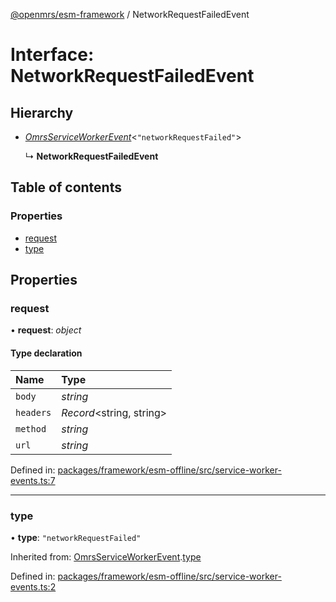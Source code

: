 [@openmrs/esm-framework](../API.md) / NetworkRequestFailedEvent

# Interface: NetworkRequestFailedEvent

## Hierarchy

- [*OmrsServiceWorkerEvent*](omrsserviceworkerevent.md)<``"networkRequestFailed"``\>

  ↳ **NetworkRequestFailedEvent**

## Table of contents

### Properties

- [request](networkrequestfailedevent.md#request)
- [type](networkrequestfailedevent.md#type)

## Properties

### request

• **request**: *object*

#### Type declaration

| Name | Type |
| :------ | :------ |
| `body` | *string* |
| `headers` | *Record*<string, string\> |
| `method` | *string* |
| `url` | *string* |

Defined in: [packages/framework/esm-offline/src/service-worker-events.ts:7](https://github.com/openmrs/openmrs-esm-core/blob/master/packages/framework/esm-offline/src/service-worker-events.ts#L7)

___

### type

• **type**: ``"networkRequestFailed"``

Inherited from: [OmrsServiceWorkerEvent](omrsserviceworkerevent.md).[type](omrsserviceworkerevent.md#type)

Defined in: [packages/framework/esm-offline/src/service-worker-events.ts:2](https://github.com/openmrs/openmrs-esm-core/blob/master/packages/framework/esm-offline/src/service-worker-events.ts#L2)
